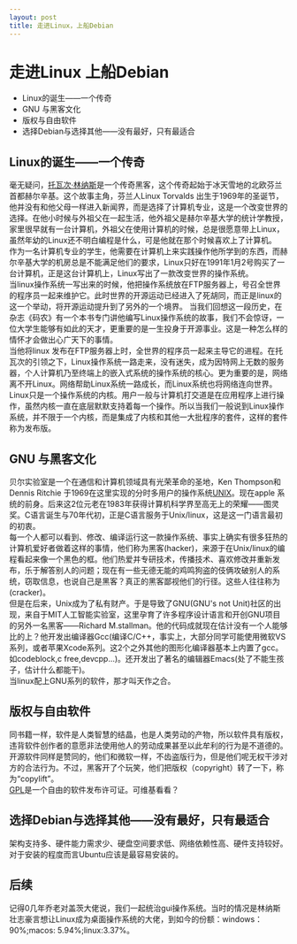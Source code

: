 ```yaml
---
layout: post
title: 走进Linux，上船Debian
---
```


# 走进Linux 上船Debian

-  Linux的诞生——一个传奇 
-  GNU 与黑客文化
-  版权与自由软件
-  选择Debian与选择其他——没有最好，只有最适合

## Linux的诞生——一个传奇 
毫无疑问，[托瓦次·林纳斯](https://en.wikipedia.org/wiki/Linus_Torvalds)是一个传奇黑客，这个传奇起始于冰天雪地的北欧芬兰首都赫尔辛基。这个故事主角，芬兰人Linux Torvalds 出生于1969年的圣诞节，他并没有和他父母一样进入新闻界，而是选择了计算机专业，这是一个改变世界的选择。在他小时候与外祖父在一起生活，他外祖父是赫尔辛基大学的统计学教授，家里很早就有一台计算机，外祖父在使用计算机的时候，总是很愿意带上Linux，虽然年幼的Linux还不明白编程是什么，可是他就在那个时候喜欢上了计算机。  
作为一名计算机专业的学生，他需要在计算机上来实践操作他所学到的东西，而赫尔辛基大学的机房总是不能满足他们的要求，Linux只好在1991年1月2号购买了一台计算机，正是这台计算机上，Linux写出了一款改变世界的操作系统。  
当linux操作系统一写出来的时候，他把操作系统放在FTP服务器上，号召全世界的程序员一起来维护它。此时世界的开源运动已经进入了死胡同，而正是linux的这一个举动，将开源运动提升到了另外的一个境界。
当我们回想这一段历史，在杂志《码农》有一个本书专门讲他编写Linux操作系统的故事，我们不会惊讶，一位大学生能够有如此的天才，更重要的是一生投身于开源事业。这是一种怎么样的情怀才会做出心广天下的事情。  
当他将linux 发布在FTP服务器上时，全世界的程序员一起来主导它的进程。在托瓦次的引领之下，Linux操作系统一路走来，没有迷失，成为因特网上无数的服务器，个人计算机乃至终端上的嵌入式系统的操作系统的核心。更为重要的是，网络离不开Linux。网络帮助Linux系统一路成长，而Linux系统也将网络连向世界。  
Linux只是一个操作系统的内核。用户一般与计算机打交道是在应用程序上进行操作，虽然内核一直在底层默默支持着每一个操作。所以当我们一般说到Linux操作系统，并不限于一个内核，而是集成了内核和其他一大批程序的套件，这样的套件称为发布版。  

## GNU 与黑客文化
贝尔实验室是一个在通信和计算机领域具有光荣革命的圣地，Ken Thompson和Dennis Ritchie 于1969在这里实现的分时多用户的操作系统[UNIX](https://en.wikipedia.org/wiki/Unix)。现在apple 系统的前身。后来这2位元老在1983年获得计算机科学界至高无上的荣耀——图灵奖。C语言诞生与70年代初，正是C语言服务于Unix/linux，这是这一门语言最初的初衷。  
每一个人都可以看到、修改、编译运行这一款操作系统、事实上确实有很多狂热的计算机爱好者做着这样的事情，他们称为黑客(hacker)，来源于在Unix/linux的编程看起来像一个黑色的框。他们热爱并专研技术，传播技术、喜欢修改并重新发布，乐于解答别人的问题；现在有一些无德无能的鸡鸣狗盗的伎俩攻破别人的系统，窃取信息，也说自己是黑客？真正的黑客鄙视他们的行径。这些人往往称为(cracker)。  
但是在后来，Unix成为了私有财产。于是导致了GNU(GNU's not Unit)社区的出现，来自于MIT人工智能实验室，这里孕育了许多程序设计语言和开创GNU项目的另外一名黑客——Richard M.stallman。他的代码成就现在估计没有一个人能够比的上？他开发出编译器Gcc(编译C/C++，事实上，大部分同学可能使用微软VS系列，或者苹果Xcode系列。这2个之外其他的图形化编译器基本上内置了gcc。如codeblock,c free,devcpp...)。还开发出了著名的编辑器Emacs(处了不能生孩子，估计什么都能干)。  
当linux配上GNU系列的软件，那才叫天作之合。  

## 版权与自由软件
同书籍一样，软件是人类智慧的结晶，也是人类劳动的产物，所以软件具有版权，违背软件创作者的意愿非法使用他人的劳动成果甚至以此牟利的行为是不道德的。开源软件同样是赞同的，他们和微软一样，不齿盗版行为，但是他们呢无权干涉对方的合法行为。不过，黑客开了个玩笑，他们把版权（copyright）转了一下，称为“copylift”。   
[GPL](https://en.wikipedia.org/wiki/GNU_General_Public_License)是一个自由的软件发布许可证。可维基看看？
## 选择Debian与选择其他——没有最好，只有最适合
架构支持多、硬件能力需求少、硬盘空间要求低、网络依赖性高、硬件支持较好。对于安装的程度而言Ubuntu应该是最容易安装的。
## 后续
记得0几年乔老对盖茨大佬说，我们一起统治gui操作系统。当时的情况是林纳斯壮志豪言想让Linux成为桌面操作系统的大佬，到如今的份额：windows：90%;macos: 5.94%;linux:3.37%。
